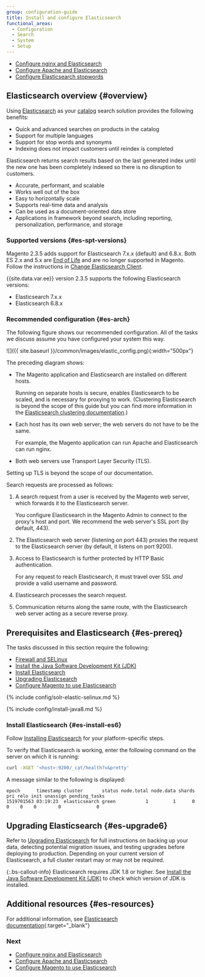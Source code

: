 ```yaml
---
group: configuration-guide
title: Install and configure Elasticsearch
functional_areas:
  - Configuration
  - Search
  - System
  - Setup
---
```


*  [Configure nginx and Elasticsearch][]
*  [Configure Apache and Elasticsearch][]
*  [Configure Elasticsearch stopwords][]

## Elasticsearch overview {#overview}

Using [Elasticsearch][] as your [catalog](https://glossary.magento.com/catalog) search solution provides the following benefits:

*  Quick and advanced searches on products in the catalog
*  Support for multiple languages
*  Support for stop words and synonyms
*  Indexing does not impact customers until reindex is completed

  Elasticsearch returns search results based on the last generated index until the new one has been completely indexed so there is no disruption to customers.

*  Accurate, performant, and scalable
*  Works well out of the box
*  Easy to horizontally scale
*  Supports real-time data and analysis
*  Can be used as a document-oriented data store
*  Applications in framework beyond search, including reporting, personalization, performance, and storage

### Supported versions {#es-spt-versions}

Magento 2.3.5 adds support for Elasticsearch 7.x.x (default) and 6.8.x.
Both ES 2.x and 5.x are [End of Life][] and are no longer supported in Magento.
Follow the instructions in [Change Elasticsearch Client][].

{{site.data.var.ee}} version 2.3.5 supports the following Elasticsearch versions:

*  Elasticsearch 7.x.x
*  Elasticsearch 6.8.x

### Recommended configuration {#es-arch}

The following figure shows our recommended configuration. All of the tasks we discuss assume you have configured your system this way.

![]({{ site.baseurl }}/common/images/elastic_config.png){:width="500px"}

The preceding diagram shows:

*  The Magento application and Elasticsearch are installed on different hosts.

   Running on separate hosts is secure, enables Elasticsearch to be scaled, and is necessary for proxying to work. (Clustering Elasticsearch is beyond the scope of this guide but you can find more information in the [Elasticsearch clustering documentation][].)
*  Each host has its own web server; the web servers do not have to be the same.

   For example, the Magento application can run Apache and Elasticsearch can run nginx.
*  Both web servers use Transport Layer Security (TLS).

  Setting up TLS is beyond the scope of our documentation.

Search requests are processed as follows:

1. A search request from a user is received by the Magento web server, which forwards it to the Elasticsearch server.

   You configure Elasticsearch in the Magento Admin to connect to the proxy's host and port.
   We recommend the web server's SSL port (by default, 443).

1. The Elasticsearch web server (listening on port 443) proxies the request to the Elasticsearch server (by default, it listens on port 9200).

1. Access to Elasticsearch is further protected by HTTP Basic authentication.

   For any request to reach Elasticsearch, it must travel over SSL *and* provide a valid username and password.

1. Elasticsearch processes the search request.

1. Communication returns along the same route, with the Elasticsearch web server acting as a secure reverse proxy.

## Prerequisites and Elasticsearch {#es-prereq}

The tasks discussed in this section require the following:

*  [Firewall and SELinux](#firewall-selinux)
*  [Install the Java Software Development Kit (JDK)](#prereq-java)
*  [Install Elasticsearch](#es-install-es6)
*  [Upgrading Elasticsearch](#es-upgrade6)
*  [Configure Magento to use Elasticsearch][]

{% include config/solr-elastic-selinux.md %}

{% include config/install-java8.md %}

### Install Elasticsearch  {#es-install-es6}

Follow [Installing Elasticsearch][] for your platform-specific steps.

To verify that Elasticsearch is working, enter the following command on the server on which it is running:

```bash
curl -XGET '<host>:9200/_cat/health?v&pretty'
```

A message similar to the following is displayed:

```terminal
epoch      timestamp cluster       status node.total node.data shards pri relo init unassign pending_tasks
1519701563 03:19:23  elasticsearch green           1         1      0   0    0    0        0             0
```

## Upgrading Elasticsearch {#es-upgrade6}

Refer to [Upgrading Elasticsearch][] for full instructions on backing up your data, detecting potential migration issues, and testing upgrades before deploying to production. Depending on your current version of Elasticsearch, a full cluster restart may or may not be required.

{:.bs-callout-info}
Elasticsearch requires JDK 1.8 or higher. See [Install the Java Software Development Kit (JDK)](#prereq-java) to check which version of JDK is installed.

## Additional resources {#es-resources}

For additional information, see [Elasticsearch documentation][]{:target="_blank"}

### Next

*  [Configure nginx and Elasticsearch]({{page.baseurl}}/config-guide/elasticsearch/es-config-nginx.html)
*  [Configure Apache and Elasticsearch]({{page.baseurl}}/config-guide/elasticsearch/es-config-apache.html)
*  [Configure Magento to use Elasticsearch]({{page.baseurl}}/config-guide/elasticsearch/configure-magento.html)

<!-- Link Definitions -->
[Configure nginx and Elasticsearch]: {{page.baseurl}}/config-guide/elasticsearch/es-config-nginx.html
[Configure Apache and Elasticsearch]: {{page.baseurl}}/config-guide/elasticsearch/es-config-apache.html
[Configure Elasticsearch stopwords]: {{page.baseurl}}/config-guide/elasticsearch/es-config-stopwords.html
[Elasticsearch]: https://www.elastic.co
[Elasticsearch clustering documentation]: https://www.elastic.co/guide/en/elasticsearch/guide/current/distributed-cluster.html
[Configure Magento to use Elasticsearch]: {{page.baseurl}}/config-guide/elasticsearch/configure-magento.html
[Elasticsearch Ubuntu documentation]: https://www.elastic.co/guide/en/elasticsearch/reference/current/deb.html
[Configuring Elasticsearch]: https://www.elastic.co/guide/en/elasticsearch/reference/current/settings.html
[End of Life]: https://www.elastic.co/support/eol
[Upgrading Elasticsearch]: https://www.elastic.co/guide/en/elasticsearch/reference/current/setup-upgrade.html
[Full cluster restart upgrade]: https://www.elastic.co/guide/en/elasticsearch/reference/current/restart-upgrade.html
[Elasticsearch documentation]: https://www.elastic.co/guide/en/elasticsearch/reference/current/index.html
[Change Elasticsearch Client]: {{page.baseurl}}/config-guide/elasticsearch/es-downgrade.html
[Installing Elasticsearch]: https://www.elastic.co/guide/en/elasticsearch/reference/current/install-elasticsearch.html
